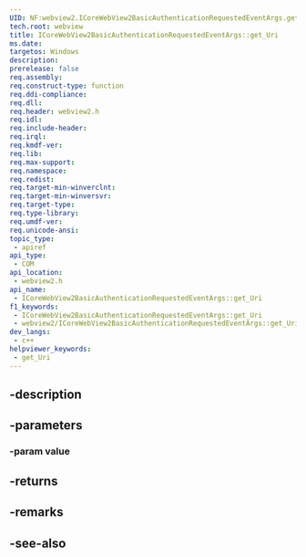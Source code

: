 ```yaml
---
UID: NF:webview2.ICoreWebView2BasicAuthenticationRequestedEventArgs.get_Uri
tech.root: webview
title: ICoreWebView2BasicAuthenticationRequestedEventArgs::get_Uri
ms.date: 
targetos: Windows
description: 
prerelease: false
req.assembly: 
req.construct-type: function
req.ddi-compliance: 
req.dll: 
req.header: webview2.h
req.idl: 
req.include-header: 
req.irql: 
req.kmdf-ver: 
req.lib: 
req.max-support: 
req.namespace: 
req.redist: 
req.target-min-winverclnt: 
req.target-min-winversvr: 
req.target-type: 
req.type-library: 
req.umdf-ver: 
req.unicode-ansi: 
topic_type:
 - apiref
api_type:
 - COM
api_location:
 - webview2.h
api_name:
 - ICoreWebView2BasicAuthenticationRequestedEventArgs::get_Uri
f1_keywords:
 - ICoreWebView2BasicAuthenticationRequestedEventArgs::get_Uri
 - webview2/ICoreWebView2BasicAuthenticationRequestedEventArgs::get_Uri
dev_langs:
 - c++
helpviewer_keywords:
 - get_Uri
---
```


## -description

## -parameters

### -param value

## -returns

## -remarks

## -see-also

